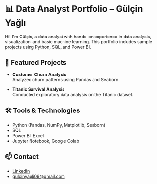 # 📊 Data Analyst Portfolio – Gülçin Yağlı

Hi! I'm Gülçin, a data analyst with hands-on experience in data analysis, visualization, and basic machine learning. This portfolio includes sample projects using Python, SQL, and Power BI.

## 🚀 Featured Projects

- **Customer Churn Analysis**  
  Analyzed churn patterns using Pandas and Seaborn.

- **Titanic Survival Analysis**  
  Conducted exploratory data analysis on the Titanic dataset.

## 🛠️ Tools & Technologies

- Python (Pandas, NumPy, Matplotlib, Seaborn)
- SQL
- Power BI, Excel
- Jupyter Notebook, Google Colab

## 📫 Contact

- [LinkedIn](https://www.linkedin.com/in/gulcin-yagli/)
- gulcinyagli09@gmail.com
